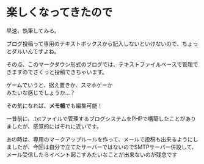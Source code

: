 # 楽しくなってきたので
早速、執筆してみる。

ブログ投稿って専用のテキストボックスから記入しないといけないので、ちょっとダルいんですよね。

その点、このマークダウン形式のブログでは、テキストファイルベースで管理できますのでさくっと投稿できちゃいます。

ゲームでいうと、据え置きか、スマホゲーか  
みたいな感じでしょうか...？

その気になれば、**メモ帳**でも編集可能！

一昔前に、.txtファイルで管理するブログシステムをPHPで構築したことがありましたが、感覚的にはそれに近いです。

あの時は、専用のマークアップルールを作って、メールで投稿も出来るようにしましたが、今回は自分で立てたサーバーではないのでSMTPサーバー併設して、メール受信したらイベント起こすみたいなことが出来ないのが残念です